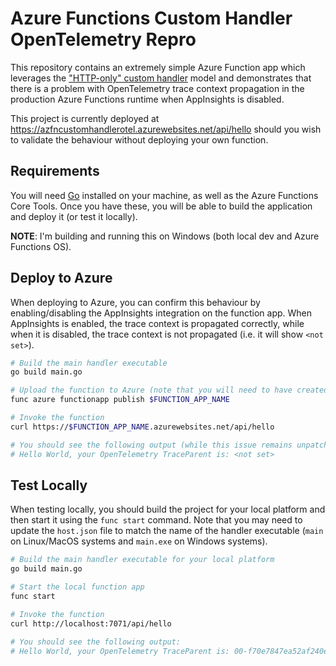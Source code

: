 # Azure Functions Custom Handler OpenTelemetry Repro
This repository contains an extremely simple Azure Function app which leverages the
["HTTP-only" custom handler][httponly] model and demonstrates that there is a problem with
OpenTelemetry trace context propagation in the production Azure Functions runtime
when AppInsights is disabled.

This project is currently deployed at <https://azfncustomhandlerotel.azurewebsites.net/api/hello>
should you wish to validate the behaviour without deploying your own function.

## Requirements
You will need [Go](https://go.dev) installed on your machine, as well as the Azure Functions
Core Tools. Once you have these, you will be able to build the application and deploy it (or
test it locally).

**NOTE**: I'm building and running this on Windows (both local dev and Azure Functions OS).

## Deploy to Azure
When deploying to Azure, you can confirm this behaviour by enabling/disabling the AppInsights
integration on the function app. When AppInsights is enabled, the trace context is propagated
correctly, while when it is disabled, the trace context is not propagated (i.e. it will show `<not set>`).

```bash
# Build the main handler executable
go build main.go

# Upload the function to Azure (note that you will need to have created the function app before doing this)
func azure functionapp publish $FUNCTION_APP_NAME

# Invoke the function
curl https://$FUNCTION_APP_NAME.azurewebsites.net/api/hello

# You should see the following output (while this issue remains unpatched):
# Hello World, your OpenTelemetry TraceParent is: <not set>
```

## Test Locally
When testing locally, you should build the project for your local platform and then start it using the
`func start` command. Note that you may need to update the `host.json` file to match the name of the
handler executable (`main` on Linux/MacOS systems and `main.exe` on Windows systems).

```bash
# Build the main handler executable for your local platform
go build main.go

# Start the local function app
func start

# Invoke the function
curl http://localhost:7071/api/hello

# You should see the following output:
# Hello World, your OpenTelemetry TraceParent is: 00-f70e7847ea52af240e5efff633e57cd5-baf07326de5b0eda-00
```

[httponly]: https://learn.microsoft.com/en-us/azure/azure-functions/functions-custom-handlers#http-only-function